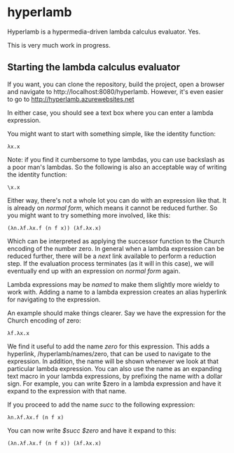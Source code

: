 # hyperlamb
Hyperlamb is a hypermedia-driven lambda calculus evaluator. Yes.

This is very much work in progress.

## Starting the lambda calculus evaluator
If you want, you can clone the repository, build the project, open a browser and navigate to http://localhost:8080/hyperlamb. However, it's even easier to go to http://hyperlamb.azurewebsites.net

In either case, you should see a text box where you can enter a lambda expression.

You might want to start with something simple, like the identity function:

```
λx.x
```

Note: if you find it cumbersome to type lambdas, you can use backslash as a poor man's lambdas. So the following is also an acceptable way of writing the identity function: 

```
\x.x
```

Either way, there's not a whole lot you can do with an expression like that. It is already on _normal form_, which means it cannot be reduced further. So you might want to try something more involved, like this:

```
(λn.λf.λx.f (n f x)) (λf.λx.x)
```

Which can be interpreted as applying the successor function to the Church encoding of the number zero. In general when a lambda expression can be reduced further, there will be a _next_ link available to perform a reduction step. If the evaluation process terminates (as it will in this case), we will eventually end up with an expression on _normal form_ again.

Lambda expressions may be _named_ to make them slightly more wieldy to work with. Adding a name to a lambda expression creates an alias hyperlink for navigating to the expression. 

An example should make things clearer. Say we have the expression for the Church encoding of zero:

```
λf.λx.x
```

We find it useful to add the name _zero_ for this expression. This adds a hyperlink, /hyperlamb/names/zero, that can be used to navigate to the expression. In addition, the name will be shown whenever we look at that particular lambda expression. You can also use the name as an expanding text macro in your lambda expressions, by prefixing the name with a dollar sign. For example, you can write $zero in a lambda expression and have it expand to the expression with that name.

If you proceed to add the name _succ_ to the following expression:

```
λn.λf.λx.f (n f x)
```

You can now write *$succ $zero* and have it expand to this:

```
(λn.λf.λx.f (n f x)) (λf.λx.x)
```

